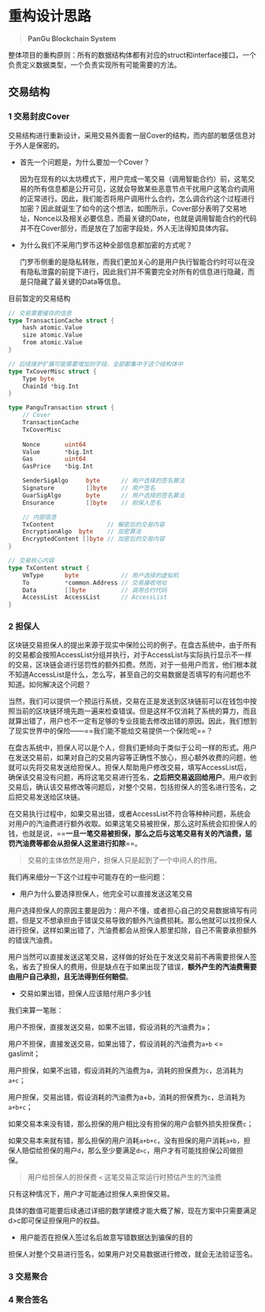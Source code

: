 # 重构设计思路

> **PanGu Blockchain System**

整体项目的重构原则：所有的数据结构体都有对应的struct和interface接口，一个负责定义数据类型，一个负责实现所有可能需要的方法。

## 交易结构

### 1 交易封皮Cover

交易结构进行重新设计，采用交易外面套一层Cover的结构，而内部的敏感信息对于外人是保密的。

- 首先一个问题是，为什么要加一个Cover？

  因为在现有的以太坊模式下，用户完成一笔交易（调用智能合约）前，这笔交易的所有信息都是公开可见，这就会导致某些恶意节点干扰用户这笔合约调用的正常进行。因此，我们能否将用户调用什么合约，怎么调合约这个过程进行加密？因此就诞生了如今的这个想法，如图所示，Cover部分表明了交易地址，Nonce以及相关必要信息，而最关键的Date，也就是调用智能合约的代码并不在Cover部分，而是放在了加密字段处，外人无法得知具体内容。

- 为什么我们不采用门罗币这种全部信息都加密的方式呢？

  门罗币侧重的是隐私转账，而我们更加关心的是用户执行智能合约时可以在没有隐私泄露的前提下进行，因此我们并不需要完全对所有的信息进行隐藏，而是只隐藏了最关键的Data等信息。

目前暂定的交易结构

```go
// 交易需要缓存的信息
type TransactionCache struct {
    hash atomic.Value
	size atomic.Value
	from atomic.Value
}

// 后续维护扩展可能需要增加的字段，全部都集中于这个结构体中
type TxCoverMisc struct {
    Type byte
    ChainId *big.Int
}

type PanguTransaction struct {
    // Cover
    TransactionCache
    TxCoverMisc
    
    Nonce       uint64
    Value       *big.Int
    Gas         uint64
    GasPrice    *big.Int

    SenderSigAlgo     byte		// 用户选择的签名算法
    Signature         []byte	// 用户签名
    GuarSigAlgo       byte		// 用户选择的签名算法
    Ensurance         []byte	// 担保人签名

    // 内部信息
    TxContent				// 解密后的交易内容
    EncryptionAlgo  byte	// 加密算法
    EncryptedContent []byte	// 加密后的交易内容
}

// 交易核心内容
type TxContent struct {
    VmType      byte			// 用户选择的虚拟机
    To          *common.Address	// 交易接收地址
    Data        []byte			// 调用合约代码
    AccessList  AccessList		// AccessList
}
```

### 2 担保人

区块链交易担保人的提出来源于现实中保险公司的例子。在盘古系统中，由于所有的交易都会按照AccessList分组并执行，对于AccessList与实际执行显示不一样的交易，区块链会进行惩罚性的额外扣费。然而，对于一些用户而言，他们根本就不知道AccessList是什么，怎么写，甚至自己的交易数据是否填写的有问题也不知道。如何解决这个问题？

当然，我们可以提供一个预运行系统，交易在正是发送到区块链前可以在钱包中按照当前的区块链环境先跑一遍来检查错误。但是这样不仅消耗了系统的算力，而且就算出错了，用户也不一定有足够的专业技能去修改出错的原因。因此，我们想到了现实世界中的保险——==我们能不能给交易提供一个保险呢==？

在盘古系统中，担保人可以是个人，但我们更倾向于类似于公司一样的形式。用户在发送交易前，如果对自己的交易内容等正确性不放心，担心额外收费的问题，他就可以先将交易发送给担保人。担保人帮助用户修改交易，填写AccessList后，确保该交易没有问题，再将这笔交易进行签名，**之后把交易返回给用户**。用户收到交易后，确认该交易修改等问题后，对整个交易，包括担保人的签名进行签名，之后把交易发送给区块链。

在交易执行过程中，如果交易出错，或者AccessList不符合等种种问题，系统会对用户的汽油费进行额外收取。如果这笔交易被担保，那么这时系统会扣担保人的钱，也就是说，==**一旦一笔交易被担保，那么之后与这笔交易有关的汽油费，惩罚汽油费等都会从担保人这里进行扣除**==。

> 交易的主体依然是用户，担保人只是起到了一个中间人的作用。

我们再来细分一下这个过程中可能存在的一些问题：

- 用户为什么要选择担保人，他完全可以直接发送这笔交易

用户选择担保人的原因主要是因为：用户不懂，或者担心自己的交易数据填写有问题，但是又不想承担由于错误交易导致的额外汽油费损耗。那么他就可以找担保人进行担保，这样如果出错了，汽油费都会从担保人那里扣除，自己不需要承担额外的错误汽油费。

用户当然可以直接发送这笔交易，这样做的好处在于发送交易前不再需要担保人签名，省去了担保人的费用，但是缺点在于如果出现了错误，**额外产生的汽油费需要由用户自己承担，且无法得到任何赔偿**。

- 交易如果出错，担保人应该赔付用户多少钱

我们来算一笔账：

用户不担保，直接发送交易，如果不出错，假设消耗的汽油费为`a`；

用户不担保，直接发送交易，如果出错了，假设消耗的汽油费为`a+b` <= gaslimit；

用户担保，如果不出错，假设消耗的汽油费为a，消耗的担保费为`c`，总消耗为`a+c`；

用户担保，交易出错，假设消耗的汽油费为a+b，消耗的担保费为`c`，总消耗为`a+b+c`；

如果交易本来没有错，那么担保的用户相比没有担保的用户会额外损失担保费`c`；

如果交易本来就有错，那么担保的用户消耗`a+b+c`，没有担保的用户消耗`a+b`，担保人赔偿给担保的用户`d`，那么至少要满足`d>c`，用户才有可能找担保公司做担保。

> 用户给担保人的担保费 `<` 这笔交易正常运行时预估产生的汽油费

只有这种情况下，用户才可能通过担保人来担保交易。

具体的数值可能要后续通过详细的数学建模才能大概了解，现在方案中只需要满足d>c即可保证担保用户的权益。

- 用户能否在担保人签过名后故意写错数据达到骗保的目的

担保人对整个交易进行签名，如果用户对交易数据进行修改，就会无法验证签名。

### 3 交易聚合

### 4 聚合签名

